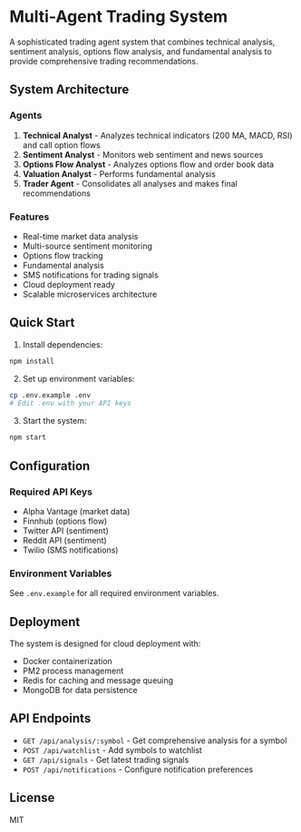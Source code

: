 # Multi-Agent Trading System

A sophisticated trading agent system that combines technical analysis, sentiment analysis, options flow analysis, and fundamental analysis to provide comprehensive trading recommendations.

## System Architecture

### Agents
1. **Technical Analyst** - Analyzes technical indicators (200 MA, MACD, RSI) and call option flows
2. **Sentiment Analyst** - Monitors web sentiment and news sources
3. **Options Flow Analyst** - Analyzes options flow and order book data
4. **Valuation Analyst** - Performs fundamental analysis
5. **Trader Agent** - Consolidates all analyses and makes final recommendations

### Features
- Real-time market data analysis
- Multi-source sentiment monitoring
- Options flow tracking
- Fundamental analysis
- SMS notifications for trading signals
- Cloud deployment ready
- Scalable microservices architecture

## Quick Start

1. Install dependencies:
```bash
npm install
```

2. Set up environment variables:
```bash
cp .env.example .env
# Edit .env with your API keys
```

3. Start the system:
```bash
npm start
```

## Configuration

### Required API Keys
- Alpha Vantage (market data)
- Finnhub (options flow)
- Twitter API (sentiment)
- Reddit API (sentiment)
- Twilio (SMS notifications)

### Environment Variables
See `.env.example` for all required environment variables.

## Deployment

The system is designed for cloud deployment with:
- Docker containerization
- PM2 process management
- Redis for caching and message queuing
- MongoDB for data persistence

## API Endpoints

- `GET /api/analysis/:symbol` - Get comprehensive analysis for a symbol
- `POST /api/watchlist` - Add symbols to watchlist
- `GET /api/signals` - Get latest trading signals
- `POST /api/notifications` - Configure notification preferences

## License

MIT 